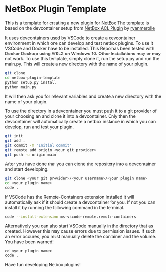 # NetBox Plugin Template

This is a template for creating a new plugin for [NetBox](https://github.com/netbox-community/netbox)
The template is based on the devcontainer setup from [NetBox ACL Plugin](https://github.com/ryanmerolle/netbox-acls) by [ryanmerolle](https://github.com/ryanmerolle)

It uses devcontainers used by VSCode to create a devcontainer environment in which one can develop and test netbox plugins. To use it VSCode and Docker have to be installed. This Repo has been tested with Docker Desktop using WSL2 on Windows 10. Other Installations may or may not work.
To use this template, simply clone it, run the setup.py and run the main.py. This will create a new directory with the name of your plugin. 


```bash
git clone
cd netbox-plugin-template
python setup.py install
python main.py
```
It will then ask you for relevant variables and create a new directory with the name of your plugin. 

To use the directory in a devcontainer you must push it to a git provider of your choosing an and clone it into a devcontainer. Only then the devcontainer will automatically create a netbox instance in which you can develop, run and test your plugin.

```bash
git init
git add .
git commit -m "Initial commit"
git remote add origin <your git provider>
git push -u origin main
```

After you have done that you can clone the repository into a devcontainer and start developing.

```bash
git clone <your git provider>/<your username>/<your plugin name>
cd <your plugin name>
code .
```
If VSCode has the Remote-Containers extension installed it will automatically ask if it should create a devcontainer for you. If not you can install it by running the following command in the terminal.

```bash
code --install-extension ms-vscode-remote.remote-containers
```

Alternatively you can also start VSCode manually in the directory that as created. However this may cause errors due to permission issues. If such an error occures, you must manually delete the container and the volume. You have been warned!
```
cd <your plugin name>
code .
```

Have fun developing Netbox plugins!
